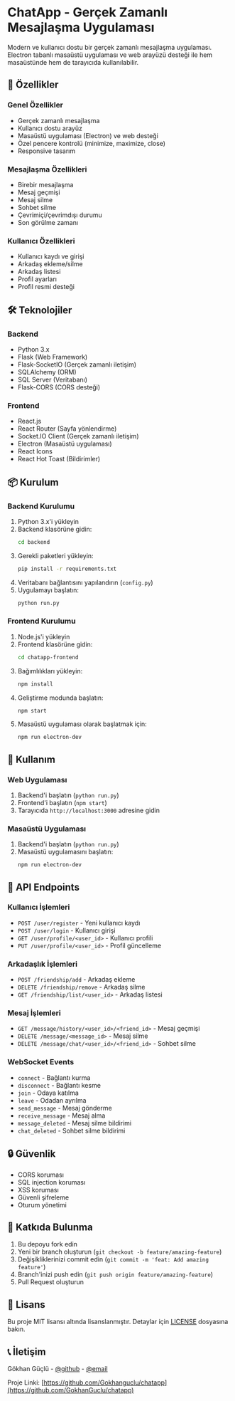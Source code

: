 # ChatApp - Gerçek Zamanlı Mesajlaşma Uygulaması

Modern ve kullanıcı dostu bir gerçek zamanlı mesajlaşma uygulaması. Electron tabanlı masaüstü uygulaması ve web arayüzü desteği ile hem masaüstünde hem de tarayıcıda kullanılabilir.

## 🚀 Özellikler

### Genel Özellikler
- Gerçek zamanlı mesajlaşma
- Kullanıcı dostu arayüz
- Masaüstü uygulaması (Electron) ve web desteği
- Özel pencere kontrolü (minimize, maximize, close)
- Responsive tasarım

### Mesajlaşma Özellikleri
- Birebir mesajlaşma
- Mesaj geçmişi
- Mesaj silme
- Sohbet silme
- Çevrimiçi/çevrimdışı durumu
- Son görülme zamanı

### Kullanıcı Özellikleri
- Kullanıcı kaydı ve girişi
- Arkadaş ekleme/silme
- Arkadaş listesi
- Profil ayarları
- Profil resmi desteği

## 🛠️ Teknolojiler

### Backend
- Python 3.x
- Flask (Web Framework)
- Flask-SocketIO (Gerçek zamanlı iletişim)
- SQLAlchemy (ORM)
- SQL Server (Veritabanı)
- Flask-CORS (CORS desteği)

### Frontend
- React.js
- React Router (Sayfa yönlendirme)
- Socket.IO Client (Gerçek zamanlı iletişim)
- Electron (Masaüstü uygulaması)
- React Icons
- React Hot Toast (Bildirimler)

## 📦 Kurulum

### Backend Kurulumu
1. Python 3.x'i yükleyin
2. Backend klasörüne gidin:
   ```bash
   cd backend
   ```
3. Gerekli paketleri yükleyin:
   ```bash
   pip install -r requirements.txt
   ```
4. Veritabanı bağlantısını yapılandırın (`config.py`)
5. Uygulamayı başlatın:
   ```bash
   python run.py
   ```

### Frontend Kurulumu
1. Node.js'i yükleyin
2. Frontend klasörüne gidin:
   ```bash
   cd chatapp-frontend
   ```
3. Bağımlılıkları yükleyin:
   ```bash
   npm install
   ```
4. Geliştirme modunda başlatın:
   ```bash
   npm start
   ```
5. Masaüstü uygulaması olarak başlatmak için:
   ```bash
   npm run electron-dev
   ```

## 🚀 Kullanım

### Web Uygulaması
1. Backend'i başlatın (`python run.py`)
2. Frontend'i başlatın (`npm start`)
3. Tarayıcıda `http://localhost:3000` adresine gidin

### Masaüstü Uygulaması
1. Backend'i başlatın (`python run.py`)
2. Masaüstü uygulamasını başlatın:
   ```bash
   npm run electron-dev
   ```

## 📝 API Endpoints

### Kullanıcı İşlemleri
- `POST /user/register` - Yeni kullanıcı kaydı
- `POST /user/login` - Kullanıcı girişi
- `GET /user/profile/<user_id>` - Kullanıcı profili
- `PUT /user/profile/<user_id>` - Profil güncelleme

### Arkadaşlık İşlemleri
- `POST /friendship/add` - Arkadaş ekleme
- `DELETE /friendship/remove` - Arkadaş silme
- `GET /friendship/list/<user_id>` - Arkadaş listesi

### Mesaj İşlemleri
- `GET /message/history/<user_id>/<friend_id>` - Mesaj geçmişi
- `DELETE /message/<message_id>` - Mesaj silme
- `DELETE /message/chat/<user_id>/<friend_id>` - Sohbet silme

### WebSocket Events
- `connect` - Bağlantı kurma
- `disconnect` - Bağlantı kesme
- `join` - Odaya katılma
- `leave` - Odadan ayrılma
- `send_message` - Mesaj gönderme
- `receive_message` - Mesaj alma
- `message_deleted` - Mesaj silme bildirimi
- `chat_deleted` - Sohbet silme bildirimi

## 🔒 Güvenlik
- CORS koruması
- SQL injection koruması
- XSS koruması
- Güvenli şifreleme
- Oturum yönetimi

## 🤝 Katkıda Bulunma
1. Bu depoyu fork edin
2. Yeni bir branch oluşturun (`git checkout -b feature/amazing-feature`)
3. Değişikliklerinizi commit edin (`git commit -m 'feat: Add amazing feature'`)
4. Branch'inizi push edin (`git push origin feature/amazing-feature`)
5. Pull Request oluşturun

## 📄 Lisans
Bu proje MIT lisansı altında lisanslanmıştır. Detaylar için [LICENSE](LICENSE) dosyasına bakın.

## 📞 İletişim
Gökhan Güçlü - [@github](https://github.com/GokhanGouclu) - [@email](gokanguclu@outlook.com)

Proje Linki: [https://github.com/Gokhanguclu/chatapp](https://github.com/GokhanGuclu/chatapp)
